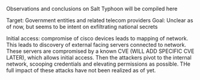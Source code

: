 Observations and conclusions on Salt Typhoon will be compiled here

Target: Government entities and related telecom providers
Goal: Unclear as of now, but seems to be intent on exfiltrating national secrets

Initial access: compromise of cisco devices leads to mapping of network. This leads to discovery of external facing servers connected to network. These servers are compromised by a known CVE (WILL ADD SPECIFIC CVE LATER), which allows initial access. Then the attackers pivot to the internal network, scooping credentials and elevating permissions as possible. THe full impact of these attacks have not been realized as of yet. 
